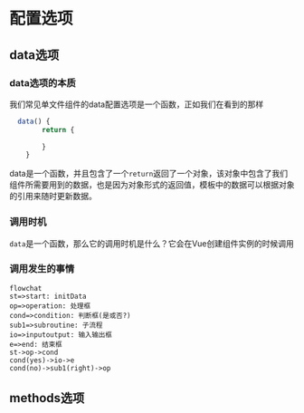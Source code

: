 # 配置选项

## data选项

### data选项的本质

我们常见单文件组件的data配置选项是一个函数，正如我们在看到的那样

```js
  data() {    
        return {
          
        }
    }
```

data是一个函数，并且包含了一个`return`返回了一个对象，该对象中包含了我们组件所需要用到的数据，也是因为对象形式的返回值，模板中的数据可以根据对象的引用来随时更新数据。

### 调用时机

`data`是一个函数，那么它的调用时机是什么？它会在Vue创建组件实例的时候调用

### 调用发生的事情

```flow
flowchat
st=>start: initData
op=>operation: 处理框
cond=>condition: 判断框(是或否?)
sub1=>subroutine: 子流程
io=>inputoutput: 输入输出框
e=>end: 结束框
st->op->cond
cond(yes)->io->e
cond(no)->sub1(right)->op

```





## methods选项


